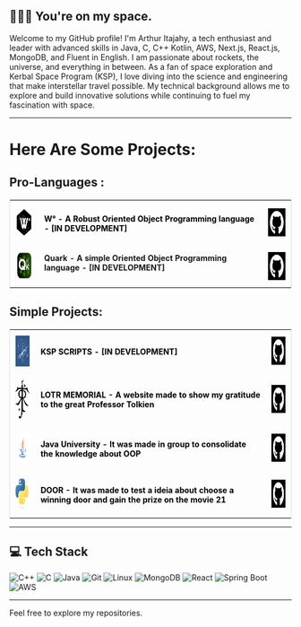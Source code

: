 ## 🧑🏼‍🚀 You're on my space.

Welcome to my GitHub profile! I'm Arthur Itajahy, a tech enthusiast and leader with advanced skills in Java, C, C++ Kotlin, AWS, Next.js, React.js, MongoDB, and Fluent in English. I am passionate about rockets, the universe, and everything in between. As a fan of space exploration and Kerbal Space Program (KSP), I love diving into the science and engineering that make interstellar travel possible. My technical background allows me to explore and build innovative solutions while continuing to fuel my fascination with space.


---

# Here Are Some Projects:




## Pro-Languages :
<table style="width: 100%; border: 1px solid #ddd; border-collapse: collapse;">
    <tr>
    <td style="padding: 10px; text-align: center;">
      <a href="https://github.com/ArthurItajahy/W-Grad-Develop" target="_blank">
        <img width="50" height="55" src="assets/wlogo.gif" alt="W-Grad Logo" />
      </a>
    </td>
    <td style="padding: 10px; text-align: left;">
      <p  style="text-decoration: none; color: black;">
        <strong>W° - A Robust Oriented Object Programming language - [IN DEVELOPMENT]</strong>
      </p>
    </td>
      <td style="padding: 10px; text-align: center;">
      <a href="https://github.com/ArthurItajahy/W-Grad-Develop" target="_blank">
        <img width="50" height="50" src="assets/github.jpg" alt="LOTR Logo" />
      </a>
    </td>
  </tr>
  <tr>
    <td style="padding: 10px; text-align: center;">
      <a href="https://github.com/ArthurItajahy/quark-dev" target="_blank">
        <img width="50" height="50" src="assets/quarklogo.gif" alt="Quark Logo" />
      </a>
    </td>
    <td style="padding: 10px; text-align: left;">
      <pstyle="text-decoration: none; color: black;">
        <strong>Quark - A simple Oriented Object Programming language - [IN DEVELOPMENT]</strong>
      </p>
    </td>
    <td style="padding: 10px; text-align: center;">
      <a href="https://github.com/ArthurItajahy/quark-dev" target="_blank">
        <img width="50" height="50" src="assets/github.jpg" alt="LOTR Logo" />
      </a>
    </td>
  </tr>
</table>

## Simple Projects:

<table style="width: 100%; border: 1px solid #ddd; border-collapse: collapse;">
    <tr>
    <td style="padding: 10px; text-align: center;">
      <a href="https://github.com/ArthurItajahy/KSP-SCRIPTS" target="_blank">
        <img width="50" height="55" src="assets/ship.png" alt="KSP Logo" />
      </a>
    </td>
    <td style="padding: 10px; text-align: left;">
      <p style="text-decoration: none; color: black;">
        <strong> KSP SCRIPTS - [IN DEVELOPMENT] </strong>
      </p>
    </td>
      <td style="padding: 10px; text-align: center;">
      <a href="https://github.com/ArthurItajahy/KSP-SCRIPTS" target="_blank">
        <img width="50" height="50" src="assets/github.jpg" alt="Github Logo" />
      </a>
    </td>
  </tr>
  <tr>
    <td style="padding: 10px; text-align: center;">
      <a href="https://lord-project-v2.vercel.app" target="_blank">
        <img width="50" height="70" src="assets/tolkien.png" alt="LOTR Logo" />
      </a>
    </td>
    <td style="padding: 10px; text-align: left;">
      <p  style="text-decoration: none; color: black;">
        <strong>LOTR MEMORIAL - A website made to show my gratitude to the great Professor Tolkien</strong>
      </p>
    </td>
     <td style="padding: 10px; text-align: center;">
      <a href="https://github.com/ArthurItajahy/Lord_Project_v2" target="_blank">
        <img width="50" height="50" src="assets/github.jpg" alt="LOTR Logo" " />
      </a>
    </td>
  </tr>
   <tr>
    <td style="padding: 10px; text-align: center;">
      <a href="https://github.com/ArthurItajahy/UNIVERSIDADE" target="_blank">
        <img width="50" height="55" src="assets/java.png" alt="KSP Logo" />
      </a>
    </td>
    <td style="padding: 10px; text-align: left; ">
      <p  style="text-decoration: none; color: black;">
        <strong> Java University - It was made in group to consolidate the knowledge about OOP </strong>
      </p>
    </td>
      <td style="padding: 10px; text-align: center;">
      <a href="https://github.com/ArthurItajahy/UNIVERSIDADE" target="_blank">
        <img width="50" height="50" src="assets/github.jpg" alt="Github Logo" />
      </a>
    </td>
  </tr>
  <tr>
    <td style="padding: 10px; text-align: center;">
      <a href="" target="_blank">
        <img width="50" height="55" src="assets/python.png" alt="KSP Logo" />
      </a>
    </td>
    <td style="padding: 10px; text-align: left;">
      <p style="text-decoration: none; color: black;">
        <strong> DOOR - It was made to test a ideia about choose a winning door and gain the prize on the movie 21 </strong>
      </p>
    </td>
      <td style="padding: 10px; text-align: center;">
      <a href="https://github.com/ArthurItajahy/Doors" target="_blank">
        <img width="50" height="50" src="assets/github.jpg" alt="Github Logo" />
      </a>
    </td>
  </tr>
</table>

---

## 💻 Tech Stack
<!-- Badges from https://github.com/Ileriayo/markdown-badges -->
![C++](https://img.shields.io/badge/C++-%2300599C.svg?style=for-the-badge&logo=c%2B%2B&logoColor=white) 
![C](https://img.shields.io/badge/C-%2300599C.svg?style=for-the-badge&logo=c&logoColor=white)
![Java](https://img.shields.io/badge/Java-%23ED8B00.svg?style=for-the-badge&logo=openjdk&logoColor=white)
![Git](https://img.shields.io/badge/git-%23F05032.svg?style=for-the-badge&logo=git&logoColor=white)
![Linux](https://img.shields.io/badge/Linux-%23FCC624.svg?style=for-the-badge&logo=linux&logoColor=black)
![MongoDB](https://img.shields.io/badge/mongoDB-%29f500.svg?style=for-the-badge&logo=mongodb&logoColor=black)
![React](https://img.shields.io/badge/React.js-%2320232a.svg?style=for-the-badge&logo=react&logoColor=61DAFB)
![Spring Boot](https://img.shields.io/badge/Spring%20Boot-%236DB33F.svg?style=for-the-badge&logo=springboot&logoColor=white)
![AWS](https://img.shields.io/badge/AWS-%23FF9900.svg?style=for-the-badge&logo=amazonaws&logoColor=white)

---

Feel free to explore my repositories.

